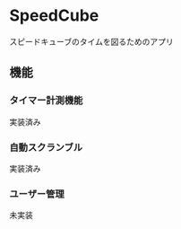 <h1>SpeedCube</h1>
スピードキューブのタイムを図るためのアプリ

<h2>機能</h2>
<h3>タイマー計測機能</h3>
実装済み
<h3>自動スクランブル</h3>
実装済み
<h3>ユーザー管理</h3>
未実装